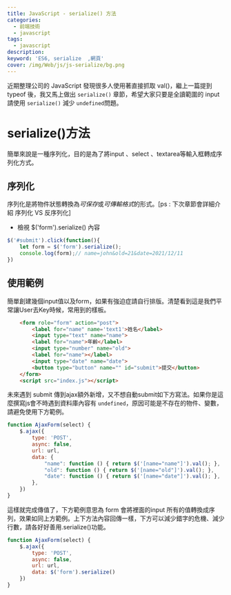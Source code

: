 ```yaml
---
title: JavaScript - serialize() 方法
categories: 
  - 前端技術
  - javascript
tags: 
  - javascript
description:
keyword: 'ES6, serialize  ,網頁'
cover: /img/Web/js/js-serialize/bg.png
---
```

近期整理公司的 JavaScript 發現很多人使用著直接抓取 val()，繼上一篇提到 typeof 後，我又馬上做出 ```serialize()``` 章節，希望大家只要是全讀範圍的 input 請使用 ```serialize()``` 減少 ```undefined```問題。 

# serialize()方法
簡單來說是一種序列化，目的是為了將input 、select 、textarea等輸入框轉成序列化方式。

## 序列化
序列化是將物件狀態轉換為*可保存*或*可傳輸格式*的形式。[ps : 下次章節會詳細介紹 序列化 VS 反序列化]

- 檢視 $('form').serialize() 內容
```js
$('#submit').click(function(){
    let form = $('form').serialize();
    console.log(form);// name=john&old=21&date=2021/12/11
})
```

## 使用範例
簡單創建幾個input值以及form，如果有強迫症請自行排版。清楚看到這是我們平常讓User去Key時候，常用到的樣板。
```html
    <form role="form" action="post">
        <label for="name" name='text1'>姓名</label>
        <input type="text" name="name">
        <label for="name">年齡</label>
        <input type="number" name="old">
        <label for="name"></label>
        <input type="date" name="date">
        <button type="button" name="" id="submit">提交</button>
    </form>
    <script src="index.js"></script>
```
未來遇到 submit 傳到ajax額外新增，又不想自動submit如下方寫法。如果你是這麼撰寫js會不時遇到資料庫內容有 ```undefined```，原因可能是不存在的物件、變數，請避免使用下方範例。
```js
function AjaxForm(select) {
    $.ajax({
        type: 'POST',
        async: false,
        url: url,
        data: {
            "name": function () { return $('[name="name"]').val(); },
            "old": function () { return $('[name="old"]').val(); },
            "date": function () { return $('[name="date"]').val(); },
        },
    })
}
```
這樣就完成傳值了，下方範例意思為 form 會將裡面的input 所有的值轉換成序列，效果如同上方範例。上下方法內容回傳一樣，下方可以減少錯字的危機、減少行數，請各好好善用.serialize()功能。
```js
function AjaxForm(select) {
    $.ajax({
        type: 'POST',
        async: false,
        url: url,
        data: $('form').serialize()
    })
}
```
